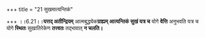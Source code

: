+++
title = "21 सुखमात्यन्तिकं"

+++
।।6.21।।**यत्तद् अतीन्द्रियम्** आत्मबुद्ध्येक**ग्राह्यम् आत्यन्तिकं सुखं
यत्र च** योगे **वेत्ति** अनुभवति यत्र च योगे **स्थितः** सुखातिरेकेण
**तत्त्वतः** तद्भावात् **न चलति।**
